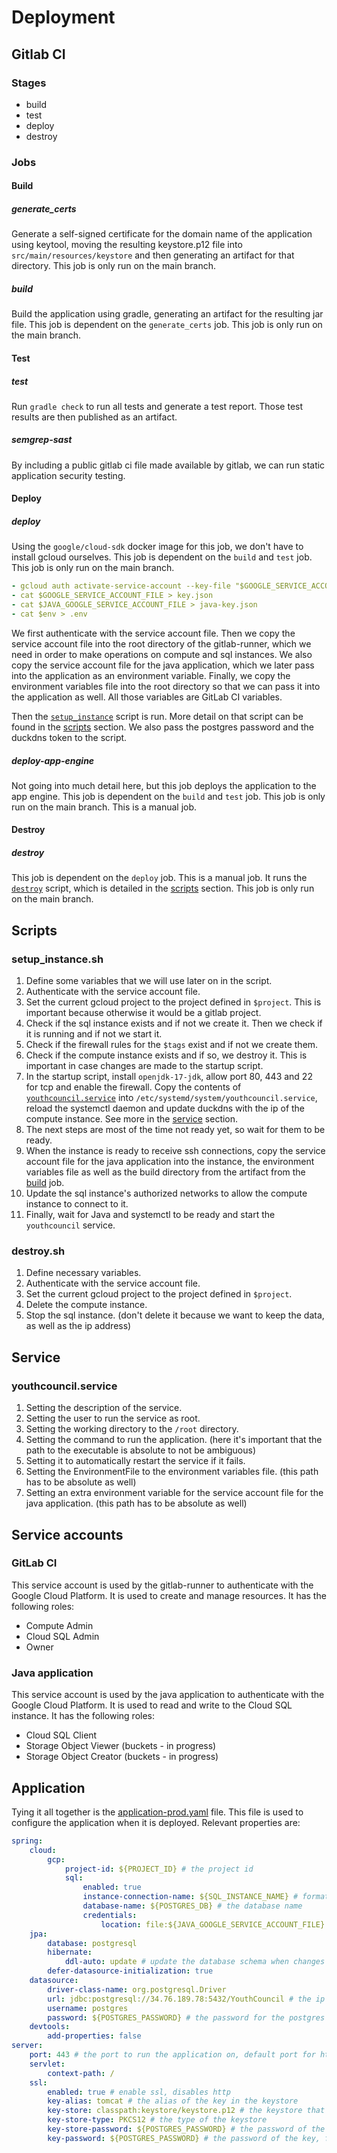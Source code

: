 # Deployment

## Gitlab CI

### Stages

- build
- test
- deploy
- destroy

### Jobs

#### Build

##### generate_certs

Generate a self-signed certificate for the domain name of the application using keytool, moving the resulting
keystore.p12 file into `src/main/resources/keystore` and then generating an artifact for that directory.
This job is only run on the main branch.

##### build

Build the application using gradle, generating an artifact for the resulting jar file.
This job is dependent on the `generate_certs` job.
This job is only run on the main branch.

#### Test

##### test

Run `gradle check` to run all tests and generate a test report. Those test results are then published as an artifact.

##### semgrep-sast

By including a public gitlab ci file made available by gitlab, we can run static application security testing.

#### Deploy

##### deploy

Using the `google/cloud-sdk` docker image for this job, we don't have to install gcloud ourselves.
This job is dependent on the `build` and `test` job.
This job is only run on the main branch.

```yaml
- gcloud auth activate-service-account --key-file "$GOOGLE_SERVICE_ACCOUNT_FILE"
- cat $GOOGLE_SERVICE_ACCOUNT_FILE > key.json
- cat $JAVA_GOOGLE_SERVICE_ACCOUNT_FILE > java-key.json
- cat $env > .env
```

We first authenticate with the service account file. Then we copy the service account file into the root directory of
the gitlab-runner, which we need in order to make operations on compute and sql instances. We also copy the service
account file for the java application, which we later pass into the application as an environment variable. Finally, we
copy the environment variables file into the root directory so that we can pass it into the application as well. All
those variables are GitLab CI variables.

Then the [`setup_instance`](setup_instance.sh) script is run. More detail on that script can be found in
the [scripts](#setupinstancesh) section. We also pass the postgres password and the duckdns token to the script.

##### deploy-app-engine

Not going into much detail here, but this job deploys the application to the app engine.
This job is dependent on the `build` and `test` job.
This job is only run on the main branch.
This is a manual job.

#### Destroy

##### destroy

This job is dependent on the `deploy` job.
This is a manual job.
It runs the [`destroy`](destroy.sh) script, which is detailed in the [scripts](#destroysh) section.
This job is only run on the main branch.

## Scripts

### setup_instance.sh

1. Define some variables that we will use later on in the script.
2. Authenticate with the service account file.
3. Set the current gcloud project to the project defined in `$project`. This is important because otherwise it would
   be a gitlab project.
4. Check if the sql instance exists and if not we create it. Then we check if it is running and if not we start
   it.
5. Check if the firewall rules for the `$tags` exist and if not we create them.
6. Check if the compute instance exists and if so, we destroy it. This is important in case changes are made to
   the startup script.
7. In the startup script, install `openjdk-17-jdk`, allow port 80, 443 and 22 for tcp and enable the firewall.
   Copy the contents of [`youthcouncil.service`](youthcouncil.service) into `/etc/systemd/system/youthcouncil.service`,
   reload the systemctl daemon and update duckdns with the ip of the compute instance. See more in
   the [service](#youthcouncilservice) section.
8. The next steps are most of the time not ready yet, so wait for them to be ready.
9. When the instance is ready to receive ssh connections, copy the service account file for the java application
   into the instance, the environment variables file as well as the build directory from the artifact from
   the [build](#build-1) job.
10. Update the sql instance's authorized networks to allow the compute instance to connect to it.
11. Finally, wait for Java and systemctl to be ready and start the `youthcouncil` service.

### destroy.sh

1. Define necessary variables.
2. Authenticate with the service account file.
3. Set the current gcloud project to the project defined in `$project`.
4. Delete the compute instance.
5. Stop the sql instance. (don't delete it because we want to keep the data, as well as the ip address)

## Service

### youthcouncil.service

1. Setting the description of the service.
2. Setting the user to run the service as root.
3. Setting the working directory to the `/root` directory.
4. Setting the command to run the application. (here it's important that the path to the executable is absolute to not
   be ambiguous)
5. Setting it to automatically restart the service if it fails.
6. Setting the EnvironmentFile to the environment variables file. (this path has to be absolute as well)
7. Setting an extra environment variable for the service account file for the java application. (this path has to be
   absolute as well)

## Service accounts

### GitLab CI

This service account is used by the gitlab-runner to authenticate with the Google Cloud Platform. It is used to create
and manage resources. It has the following roles:

- Compute Admin
- Cloud SQL Admin
- Owner

### Java application

This service account is used by the java application to authenticate with the Google Cloud Platform. It is used to read
and write to the Cloud SQL instance. It has the following roles:

- Cloud SQL Client
- Storage Object Viewer (buckets - in progress)
- Storage Object Creator (buckets - in progress)

## Application

Tying it all together is the [application-prod.yaml](../src/main/resources/application-prod.yaml) file. This file is
used to configure the application when it is deployed. Relevant properties are:

```yaml
spring:
    cloud:
        gcp:
            project-id: ${PROJECT_ID} # the project id
            sql:
                enabled: true
                instance-connection-name: ${SQL_INSTANCE_NAME} # format= project:region:sql-instance-name
                database-name: ${POSTGRES_DB} # the database name
                credentials:
                    location: file:${JAVA_GOOGLE_SERVICE_ACCOUNT_FILE} # the service account file for the java application
    jpa:
        database: postgresql
        hibernate:
            ddl-auto: update # update the database schema when changes are made
        defer-datasource-initialization: true
    datasource:
        driver-class-name: org.postgresql.Driver
        url: jdbc:postgresql://34.76.189.78:5432/YouthCouncil # the ip address of the sql instance
        username: postgres
        password: ${POSTGRES_PASSWORD} # the password for the postgres user
    devtools:
        add-properties: false
server:
    port: 443 # the port to run the application on, default port for https
    servlet:
        context-path: /
    ssl:
        enabled: true # enable ssl, disables http
        key-alias: tomcat # the alias of the key in the keystore
        key-store: classpath:keystore/keystore.p12 # the keystore that was generated in the `generate_certs` job
        key-store-type: PKCS12 # the type of the keystore
        key-store-password: ${POSTGRES_PASSWORD} # the password of the keystore, for simplicity we use the postgres password
        key-password: ${POSTGRES_PASSWORD} # the password of the key, for simplicity we use the postgres password
```
